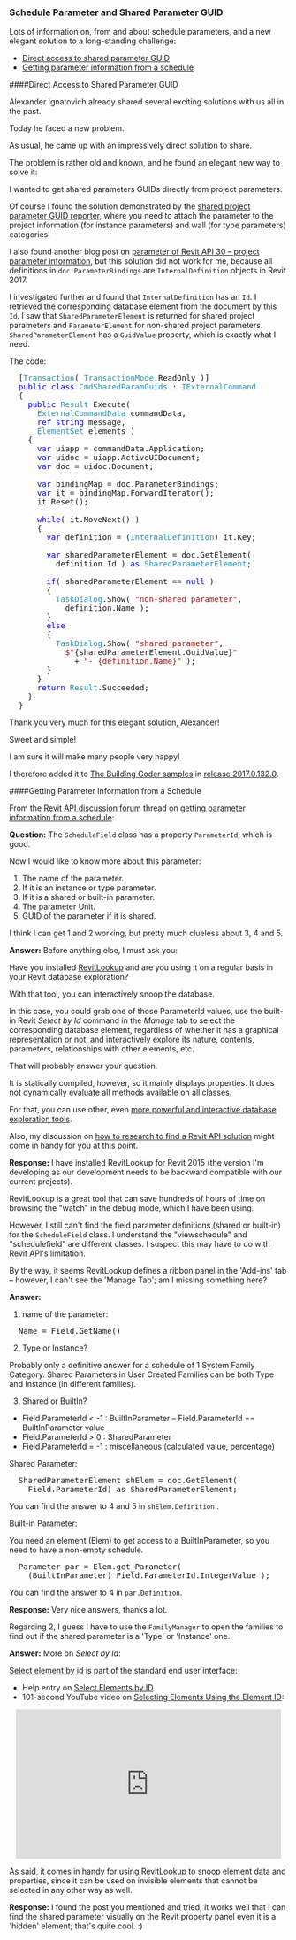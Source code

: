 <head>
<meta http-equiv="Content-Type" content="text/html; charset=utf-8">
<link rel="stylesheet" type="text/css" href="bc.css">
<script src="run_prettify.js" type="text/javascript"></script>
<!--
<script src="https://google-code-prettify.googlecode.com/svn/loader/run_prettify.js" type="text/javascript"></script>
-->
</head>

<!---

- 12553492 [Getting parameter information from a schedule]
  http://forums.autodesk.com/t5/revit-api-forum/getting-parameter-information-from-a-schedule/m-p/6802850

#RevitAPI @AutodeskRevit #aec #bim #dynamobim @AutodeskForge

Lots of information on, from and about schedule parameters, and a new elegant solution to a long-standing challenge
&ndash; Direct access to shared parameter GUID
&ndash; Getting parameter information from a schedule...

#AULondon, #UI, #innovation, #RevitAPI, @AutodeskRevit bit.ly/2j7Sxkb

-->

### Schedule Parameter and Shared Parameter GUID

Lots of information on, from and about schedule parameters, and a new elegant solution to a long-standing challenge:

- [Direct access to shared parameter GUID](#2)
- [Getting parameter information from a schedule](#3)


####<a name="2"></a>Direct Access to Shared Parameter GUID

Alexander Ignatovich already shared several exciting solutions with us all in the past.

Today he faced a new problem.

As usual, he came up with an impressively direct solution to share.

The problem is rather old and known, and he found an elegant new way to solve it:

I wanted to get shared parameters GUIDs directly from project parameters.

Of course I found the solution demonstrated by 
the [shared project parameter GUID reporter](http://thebuildingcoder.typepad.com/blog/2015/12/shared-project-parameter-guid-reporter.html), where you need to attach the parameter to the project information (for instance parameters) and wall (for type parameters) categories.

I also found another blog post on [parameter of Revit API 30 &ndash; project parameter information](http://spiderinnet.typepad.com/blog/2011/05/parameter-of-revit-api-30-project-parameter-information.html), but this solution did not work for me, because all definitions in `doc.ParameterBindings` are `InternalDefinition` objects in Revit 2017.

I investigated further and found that `InternalDefinition` has an `Id`. I retrieved the corresponding database element from the document by this `Id`. I saw that `SharedParameterElement` is returned for shared project parameters and `ParameterElement` for non-shared project parameters. `SharedParameterElement` has a `GuidValue` property, which is exactly what I need.

The code:

<pre class="code">
&nbsp;&nbsp;[<span style="color:#2b91af;">Transaction</span>(&nbsp;<span style="color:#2b91af;">TransactionMode</span>.ReadOnly&nbsp;)]
&nbsp;&nbsp;<span style="color:blue;">public</span>&nbsp;<span style="color:blue;">class</span>&nbsp;<span style="color:#2b91af;">CmdSharedParamGuids</span>&nbsp;:&nbsp;<span style="color:#2b91af;">IExternalCommand</span>
&nbsp;&nbsp;{
&nbsp;&nbsp;&nbsp;&nbsp;<span style="color:blue;">public</span>&nbsp;<span style="color:#2b91af;">Result</span>&nbsp;Execute(
&nbsp;&nbsp;&nbsp;&nbsp;&nbsp;&nbsp;<span style="color:#2b91af;">ExternalCommandData</span>&nbsp;commandData,
&nbsp;&nbsp;&nbsp;&nbsp;&nbsp;&nbsp;<span style="color:blue;">ref</span>&nbsp;<span style="color:blue;">string</span>&nbsp;message,
&nbsp;&nbsp;&nbsp;&nbsp;&nbsp;&nbsp;<span style="color:#2b91af;">ElementSet</span>&nbsp;elements&nbsp;)
&nbsp;&nbsp;&nbsp;&nbsp;{
&nbsp;&nbsp;&nbsp;&nbsp;&nbsp;&nbsp;<span style="color:blue;">var</span>&nbsp;uiapp&nbsp;=&nbsp;commandData.Application;
&nbsp;&nbsp;&nbsp;&nbsp;&nbsp;&nbsp;<span style="color:blue;">var</span>&nbsp;uidoc&nbsp;=&nbsp;uiapp.ActiveUIDocument;
&nbsp;&nbsp;&nbsp;&nbsp;&nbsp;&nbsp;<span style="color:blue;">var</span>&nbsp;doc&nbsp;=&nbsp;uidoc.Document;
 
&nbsp;&nbsp;&nbsp;&nbsp;&nbsp;&nbsp;<span style="color:blue;">var</span>&nbsp;bindingMap&nbsp;=&nbsp;doc.ParameterBindings;
&nbsp;&nbsp;&nbsp;&nbsp;&nbsp;&nbsp;<span style="color:blue;">var</span>&nbsp;it&nbsp;=&nbsp;bindingMap.ForwardIterator();
&nbsp;&nbsp;&nbsp;&nbsp;&nbsp;&nbsp;it.Reset();
 
&nbsp;&nbsp;&nbsp;&nbsp;&nbsp;&nbsp;<span style="color:blue;">while</span>(&nbsp;it.MoveNext()&nbsp;)
&nbsp;&nbsp;&nbsp;&nbsp;&nbsp;&nbsp;{
&nbsp;&nbsp;&nbsp;&nbsp;&nbsp;&nbsp;&nbsp;&nbsp;<span style="color:blue;">var</span>&nbsp;definition&nbsp;=&nbsp;(<span style="color:#2b91af;">InternalDefinition</span>)&nbsp;it.Key;
 
&nbsp;&nbsp;&nbsp;&nbsp;&nbsp;&nbsp;&nbsp;&nbsp;<span style="color:blue;">var</span>&nbsp;sharedParameterElement&nbsp;=&nbsp;doc.GetElement(
&nbsp;&nbsp;&nbsp;&nbsp;&nbsp;&nbsp;&nbsp;&nbsp;&nbsp;&nbsp;definition.Id&nbsp;)&nbsp;<span style="color:blue;">as</span>&nbsp;<span style="color:#2b91af;">SharedParameterElement</span>;
 
&nbsp;&nbsp;&nbsp;&nbsp;&nbsp;&nbsp;&nbsp;&nbsp;<span style="color:blue;">if</span>(&nbsp;sharedParameterElement&nbsp;==&nbsp;<span style="color:blue;">null</span>&nbsp;)
&nbsp;&nbsp;&nbsp;&nbsp;&nbsp;&nbsp;&nbsp;&nbsp;{
&nbsp;&nbsp;&nbsp;&nbsp;&nbsp;&nbsp;&nbsp;&nbsp;&nbsp;&nbsp;<span style="color:#2b91af;">TaskDialog</span>.Show(&nbsp;<span style="color:#a31515;">&quot;non-shared&nbsp;parameter&quot;</span>,
&nbsp;&nbsp;&nbsp;&nbsp;&nbsp;&nbsp;&nbsp;&nbsp;&nbsp;&nbsp;&nbsp;&nbsp;definition.Name&nbsp;);
&nbsp;&nbsp;&nbsp;&nbsp;&nbsp;&nbsp;&nbsp;&nbsp;}
&nbsp;&nbsp;&nbsp;&nbsp;&nbsp;&nbsp;&nbsp;&nbsp;<span style="color:blue;">else</span>
&nbsp;&nbsp;&nbsp;&nbsp;&nbsp;&nbsp;&nbsp;&nbsp;{
&nbsp;&nbsp;&nbsp;&nbsp;&nbsp;&nbsp;&nbsp;&nbsp;&nbsp;&nbsp;<span style="color:#2b91af;">TaskDialog</span>.Show(&nbsp;<span style="color:#a31515;">&quot;shared&nbsp;parameter&quot;</span>,
&nbsp;&nbsp;&nbsp;&nbsp;&nbsp;&nbsp;&nbsp;&nbsp;&nbsp;&nbsp;&nbsp;&nbsp;<span style="color:#a31515;">$&quot;</span>{sharedParameterElement.GuidValue}<span style="color:#a31515;">&quot;</span>
&nbsp;&nbsp;&nbsp;&nbsp;&nbsp;&nbsp;&nbsp;&nbsp;&nbsp;&nbsp;&nbsp;&nbsp;&nbsp;&nbsp;+&nbsp;<span style="color:#a31515;">&quot;-&nbsp;{definition.Name}&quot;</span>&nbsp;);
&nbsp;&nbsp;&nbsp;&nbsp;&nbsp;&nbsp;&nbsp;&nbsp;}
&nbsp;&nbsp;&nbsp;&nbsp;&nbsp;&nbsp;}
&nbsp;&nbsp;&nbsp;&nbsp;&nbsp;&nbsp;<span style="color:blue;">return</span>&nbsp;<span style="color:#2b91af;">Result</span>.Succeeded;
&nbsp;&nbsp;&nbsp;&nbsp;}
&nbsp;&nbsp;}
</pre>

Thank you very much for this elegant solution, Alexander!

Sweet and simple!

I am sure it will make many people very happy!

I therefore added it to [The Building Coder samples](https://github.com/jeremytammik/the_building_coder_samples) 
in [release 2017.0.132.0](https://github.com/jeremytammik/the_building_coder_samples/releases/tag/2017.0.132.0).





####<a name="3"></a>Getting Parameter Information from a Schedule

From
the [Revit API discussion forum](http://forums.autodesk.com/t5/revit-api/bd-p/160) thread
on [getting parameter information from a schedule](http://forums.autodesk.com/t5/revit-api-forum/getting-parameter-information-from-a-schedule/m-p/6802850):

**Question:** The `ScheduleField` class has a property `ParameterId`, which is good.

Now I would like to know more about this parameter:

1. The name of the parameter.
2. If it is an instance or type parameter.
3. If it is a shared or built-in parameter.
4. The parameter Unit.
5. GUID of the parameter if it is shared.

I think I can get 1 and 2 working, but pretty much clueless about 3, 4 and 5.

**Answer:** Before anything else, I must ask you:

Have you installed [RevitLookup](https://github.com/jeremytammik/RevitLookup) and are you using it on a regular basis in your Revit database exploration?

With that tool, you can interactively snoop the database.

In this case, you could grab one of those ParameterId values, use the built-in Revit *Select by Id* command in the *Manage* tab to select the corresponding database element, regardless of whether it has a graphical representation or not, and interactively explore its nature, contents, parameters, relationships with other elements, etc.

That will probably answer your question.

It is statically compiled, however, so it mainly displays properties. It does not dynamically evaluate all methods available on all classes.

For that, you can use other,
even [more powerful and interactive database exploration tools](http://thebuildingcoder.typepad.com/blog/2013/11/intimate-revit-database-exploration-with-the-python-shell.html).

Also, my discussion
on [how to research to find a Revit API solution](http://thebuildingcoder.typepad.com/blog/2017/01/virtues-of-reproduction-research-mep-settings-ontology.html#3) might
come in handy for you at this point.

**Response:** I have installed RevitLookup for Revit 2015 (the version I'm developing as our development needs to be backward compatible with our current projects).

RevitLookup is a great tool that can save hundreds of hours of time on browsing the "watch" in the debug mode, which I have been using.

However, I still can't find the field parameter definitions (shared or built-in) for the `ScheduleField` class. I understand the "viewschedule" and "schedulefield" are different classes. I suspect this may have to do with Revit API's limitation.

By the way, it seems RevitLookup defines a ribbon panel in the 'Add-ins' tab &ndash; however, I can't see the 'Manage Tab'; am I missing something here?

**Answer:**

1. name of the parameter:

<pre class="code">
  Name = Field.GetName()
</pre>

2. Type or Instance?

Probably only a definitive answer for a schedule of 1 System Family Category. Shared Parameters in User Created Families can be both Type and Instance (in different families).

3. Shared or BuiltIn?

- Field.ParameterId < -1 : BuiltInParameter &ndash; Field.ParameterId == BuiltInParameter value
- Field.ParameterId > 0 : SharedParameter
- Field.ParameterId = -1 : miscellaneous (calculated value, percentage)

Shared Parameter:

<pre class="code">
  SharedParameterElement shElem = doc.GetElement(
    Field.ParameterId) as SharedParameterElement;
</pre>

You can find the answer to 4 and 5 in `shElem.Definition` .

Built-in Parameter:

You need an element (Elem) to get access to a BuiltInParameter, so you need to have a non-empty schedule.

<pre class="code">
  Parameter par = Elem.get_Parameter(
    (BuiltInParameter) Field.ParameterId.IntegerValue );
</pre>

You can find the answer to 4 in `par.Definition`.

**Response:** Very nice answers, thanks a lot.

Regarding 2, I guess I have to use the `FamilyManager` to open the families to find out if the shared parameter is a 'Type' or 'Instance' one.

**Answer:** More on *Select by Id*:

[Select element by id](https://knowledge.autodesk.com/support/revit-products/learn-explore/caas/CloudHelp/cloudhelp/2017/ENU/Revit-Troubleshooting/files/GUID-2B1CC22C-CB1F-45DA-B57B-62C36013D9E0-htm.html) is
part of the standard end user interface:

- Help entry on [Select Elements by ID](http://help.autodesk.com/view/RVT/2017/ENU/?guid=GUID-2B1CC22C-CB1F-45DA-B57B-62C36013D9E0)
- 101-second YouTube video on [Selecting Elements Using the Element ID](https://www.youtube.com/watch?v=prv8nGrU56o):

<center>
<iframe width="480" height="270" src="https://www.youtube.com/embed/prv8nGrU56o?rel=0" frameborder="0" allowfullscreen></iframe>
</center>
 
As said, it comes in handy for using RevitLookup to snoop element data and properties, since it can be used on invisible elements that cannot be selected in any other way as well.
 
**Response:** I found the post you mentioned and tried; it works well that I can find the shared parameter visually on the Revit property panel even it is a 'hidden' element; that's quite cool. :)
